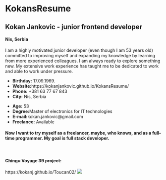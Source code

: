 # KokansResume
<h2>Kokan Jankovic - junior frontend developer</h2>
<h4>Nis, Serbia</h4>
<p>I am a highly motivated junior developer (even though I am 53 years old) 
committed to improving myself and expanding my knowledge by learning from 
more experienced colleagues. I am always ready to explore something new.
My extensive work experience has taught me to be dedicated to work and
able to work under pressure. </p>
<ul>
              <li><strong>Birthday:</strong> 17.09.1969.</li>
              <li><strong>Website:</strong>https://kokanjankovic.github.io/KokansResume/</li>
              <li><strong>Phone:</strong> +381 63 77 67 843</li>
              <li><strong>City:</strong> Nis, Serbia</li>
            </ul>
            <ul>
              <li><strong>Age:</strong> 53</li>
              <li><strong>Degree:</strong>Master of electronics for IT technologies</li>
              <li><strong>E-mail:</strong>kokan.jankovic@gmail.com</li>
              <li><strong>Freelance:</strong> Available</li>
            </ul>
<h4>Now I want to try myself as a freelancer, maybe, who knows, and as a full-time programmer. My goal is full stack developer.</h4>
<br>
<h4>Chingu Voyage 39 project: </h4>
https://kokanj.github.io/Toucan02/

<img src="https://user-images.githubusercontent.com/108945169/178613330-67a1e4ef-a949-4db8-b37e-87c43d1e8f9d.png)">

